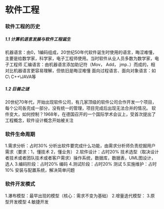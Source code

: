 # 软件工程
###  软件工程的历史
##### 1.1 计算机语言发展与软件工程诞生
机器语言：由0，1编码组成，20世纪50年代软件诞生时使用的语言，晦涩难懂，主要是给数学家，科学家，电子工程师使用。当时软件从业人员多数为数学家，电子工程师
汇编语言：由机器语言添加助记符（Mov， Add， jmp..）而成的，相对比机器语言更容易理解，但依旧是晦涩难懂
面向过程语言、面向对象语言：如C\ C++\JAVA等
##### 1.2 巨兽之谜
20世纪70年代，开始出现软件公司，有几家顶级的软件公司合作开发一个项目，每个公司各完成一部分，没有统一的管理，项目完成后出现无法合并的情况。
软件变大，如何控制？1968年，在德国召开的一个国际学术会议上，受首次提出了工程概念，软件设计概念开始被关注

### 软件生命周期
1.需求分析：占时30% 分析出软件要完成什么功能，由需求分析师负责挖掘用户需求（要求：1，懂技术 2，懂业务）
2.软件设计：占时20% 技术选型（取决设计者技术或者团队技术或者客户需求）操作系统，数据库，数据表，UML图设计，选人
3.编码阶段：占时20% 编码
4.测试阶段：占时20% 测试
5.实施维护：占时10% 安装与配置系统，解决简单问题

### 软件开发模式
1.瀑布模型：最早出现的模型（核心：需求不变为基础）
2.增量迭代模型：
3.原型开发模型
4.敏捷开发